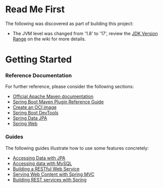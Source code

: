 # Read Me First
The following was discovered as part of building this project:

* The JVM level was changed from '1.8' to '17', review the [JDK Version Range](https://github.com/spring-projects/spring-framework/wiki/Spring-Framework-Versions#jdk-version-range) on the wiki for more details.

# Getting Started

### Reference Documentation
For further reference, please consider the following sections:

* [Official Apache Maven documentation](https://maven.apache.org/guides/index.html)
* [Spring Boot Maven Plugin Reference Guide](https://docs.spring.io/spring-boot/docs/3.1.3-SNAPSHOT/maven-plugin/reference/html/)
* [Create an OCI image](https://docs.spring.io/spring-boot/docs/3.1.3-SNAPSHOT/maven-plugin/reference/html/#build-image)
* [Spring Boot DevTools](https://docs.spring.io/spring-boot/docs/3.1.3-SNAPSHOT/reference/htmlsinge/index.html#using.devtools)
* [Spring Data JPA](https://docs.spring.io/spring-boot/docs/3.1.3-SNAPSHOT/reference/htmlsinge/index.html#data.sql.jpa-and-spring-data)
* [Spring Web](https://docs.spring.io/spring-boot/docs/3.1.3-SNAPSHOT/reference/htmlsinge/index.html#web)

### Guides
The following guides illustrate how to use some features concretely:

* [Accessing Data with JPA](https://spring.io/guides/gs/accessing-data-jpa/)
* [Accessing data with MySQL](https://spring.io/guides/gs/accessing-data-mysql/)
* [Building a RESTful Web Service](https://spring.io/guides/gs/rest-service/)
* [Serving Web Content with Spring MVC](https://spring.io/guides/gs/serving-web-content/)
* [Building REST services with Spring](https://spring.io/guides/tutorials/rest/)


